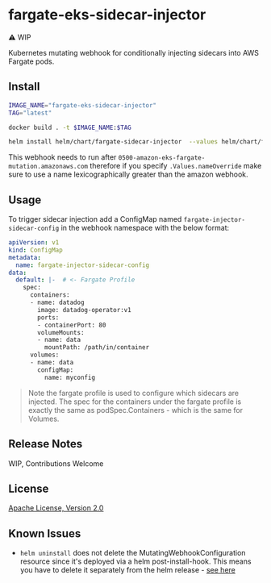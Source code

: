# fargate-eks-sidecar-injector
:warning: WIP

Kubernetes mutating webhook for conditionally injecting sidecars into AWS Fargate pods.


## Install
```bash
IMAGE_NAME="fargate-eks-sidecar-injector"
TAG="latest"

docker build . -t $IMAGE_NAME:$TAG

helm install helm/chart/fargate-sidecar-injector  --values helm/chart/fargate-sidecar-injector/values.yaml --generate-name --set image.repository=${IMAGE_NAME} --set image.tag=${TAG}
```


This webhook needs to run after `0500-amazon-eks-fargate-mutation.amazonaws.com` therefore if you specify `.Values.nameOverride` make sure to use a name lexicographically greater than the amazon webhook.
## Usage
To trigger sidecar injection add a ConfigMap named `fargate-injector-sidecar-config` in the webhook namespace with the below format:

```yaml
apiVersion: v1
kind: ConfigMap
metadata:
  name: fargate-injector-sidecar-config
data: 
  default: |-  # <- Fargate Profile
    spec:
      containers:
      - name: datadog
        image: datadog-operator:v1
        ports:
        - containerPort: 80
        volumeMounts:
        - name: data
          mountPath: /path/in/container
      volumes:
      - name: data
        configMap:
          name: myconfig
```

> Note the fargate profile is used to configure which sidecars are injected. 
  The spec for the containers under the fargate profile is exactly the same as podSpec.Containers - which is the same for Volumes.

## Release Notes
WIP, Contributions Welcome

## License
[Apache License, Version 2.0](./LICENSE)

## Known Issues
- `helm uninstall` does not delete the MutatingWebhookConfiguration resource since it's deployed via a helm post-install-hook. This means you have to delete it separately from the helm release - [see here](https://helm.sh/docs/topics/charts_hooks/#hook-resources-are-not-managed-with-corresponding-releases)